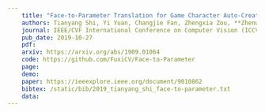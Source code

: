 ```yaml
---
    title: "Face-to-Parameter Translation for Game Character Auto-Creation"
    authors: Tianyang Shi, Yi Yuan, Changjie Fan, Zhengxia Zou, **Zhenwei Shi** and Yong Liu
    journal: IEEE/CVF International Conference on Computer Vision (ICCV)
    pub_date: 2019-10-27
    pdf:
    arxiv: https://arxiv.org/abs/1909.01064
    code: https://github.com/FuxiCV/Face-to-Parameter
    page: 
    demo: 
    paper: https://ieeexplore.ieee.org/document/9010862
    bibtex: /static/bib/2019_tianyang_shi_face-to-parameter.txt
    data:
---
```

    